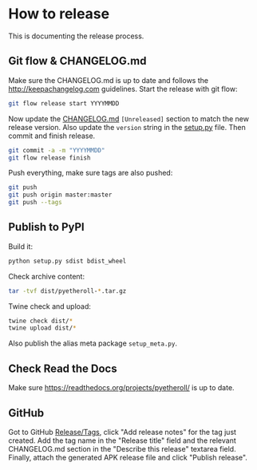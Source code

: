 # How to release

This is documenting the release process.


## Git flow & CHANGELOG.md

Make sure the CHANGELOG.md is up to date and follows the http://keepachangelog.com guidelines.
Start the release with git flow:
```sh
git flow release start YYYYMMDD
```
Now update the [CHANGELOG.md](/CHANGELOG.md) `[Unreleased]` section to match the new release version.
Also update the `version` string in the [setup.py](/setup.py) file. Then commit and finish release.
```sh
git commit -a -m "YYYYMMDD"
git flow release finish
```
Push everything, make sure tags are also pushed:
```sh
git push
git push origin master:master
git push --tags
```

## Publish to PyPI

Build it:
```sh
python setup.py sdist bdist_wheel
```
Check archive content:
```sh
tar -tvf dist/pyetheroll-*.tar.gz
```
Twine check and upload:
```sh
twine check dist/*
twine upload dist/*
```
Also publish the alias meta package `setup_meta.py`.

## Check Read the Docs

Make sure <https://readthedocs.org/projects/pyetheroll/> is up to date.

## GitHub

Got to GitHub [Release/Tags](https://github.com/AndreMiras/pyetheroll/tags), click "Add release notes" for the tag just created.
Add the tag name in the "Release title" field and the relevant CHANGELOG.md section in the "Describe this release" textarea field.
Finally, attach the generated APK release file and click "Publish release".
